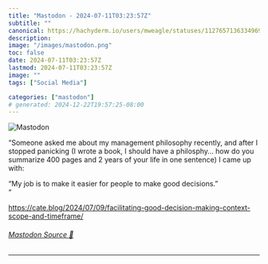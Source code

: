 ```yaml
---
title: "Mastodon - 2024-07-11T03:23:57Z"
subtitle: ""
canonical: https://hachyderm.io/users/mweagle/statuses/112765713633496975
description:
image: "/images/mastodon.png"
toc: false
date: 2024-07-11T03:23:57Z
lastmod: 2024-07-11T03:23:57Z
image: ""
tags: ["Social Media"]

categories: ["mastodon"]
# generated: 2024-12-22T19:57:25-08:00
---
```

![Mastodon](/images/mastodon.png)

<p>“Someone asked me about my management philosophy recently, and after I stopped panicking (I wrote a book, I should have a philosphy… how do you summarize 400 pages and 2 years of your life in one sentence) I came up with:</p><p>“My job is to make it easier for people to make good decisions.”<br />“</p><p><a href="https://cate.blog/2024/07/09/facilitating-good-decision-making-context-scope-and-timeframe/" target="_blank" rel="nofollow noopener noreferrer" translate="no"><span class="invisible">https://</span><span class="ellipsis">cate.blog/2024/07/09/facilitat</span><span class="invisible">ing-good-decision-making-context-scope-and-timeframe/</span></a></p>


###### [Mastodon Source 🐘](https://hachyderm.io/@mweagle/112765713633496975)

___
